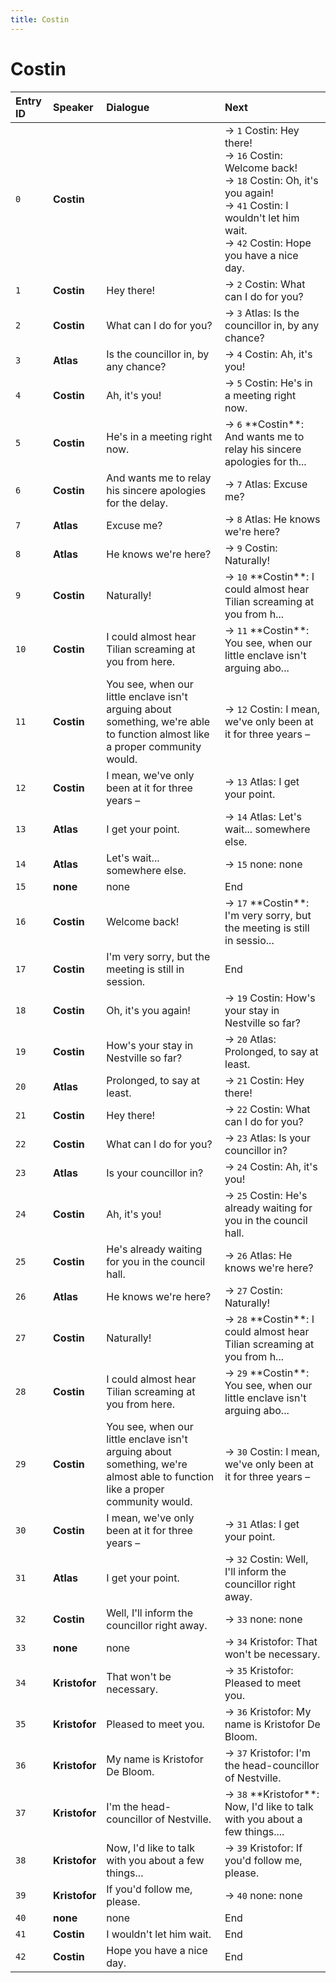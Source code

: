 ```yaml
---
title: Costin
---
```


# Costin


| Entry ID | Speaker | Dialogue | Next |
| :------- | :------ | :------- | :------------ |
| `0` | **Costin** |  | → `1` Costin: Hey there\!<br>→ `16` Costin: Welcome back\!<br>→ `18` Costin: Oh, it's you again\!<br>→ `41` Costin: I wouldn't let him wait\.<br>→ `42` Costin: Hope you have a nice day\. |
| `1` | **Costin** | Hey there\! | → `2` Costin: What can I do for you? |
| `2` | **Costin** | What can I do for you? | → `3` Atlas: Is the councillor in, by any chance? |
| `3` | **Atlas** | Is the councillor in, by any chance? | → `4` Costin: Ah, it's you\! |
| `4` | **Costin** | Ah, it's you\! | → `5` Costin: He's in a meeting right now\. |
| `5` | **Costin** | He's in a meeting right now\. | → `6` \*\*Costin\*\*: And wants me to relay his sincere apologies for th\.\.\. |
| `6` | **Costin** | And wants me to relay his sincere apologies for the delay\. | → `7` Atlas: Excuse me? |
| `7` | **Atlas** | Excuse me? | → `8` Atlas: He knows we're here? |
| `8` | **Atlas** | He knows we're here? | → `9` Costin: Naturally\! |
| `9` | **Costin** | Naturally\! | → `10` \*\*Costin\*\*: I could almost hear Tilian screaming at you from h\.\.\. |
| `10` | **Costin** | I could almost hear Tilian screaming at you from here\. | → `11` \*\*Costin\*\*: You see, when our little enclave isn't arguing abo\.\.\. |
| `11` | **Costin** | You see, when our little enclave isn't arguing about something, we're able to function almost like a proper community would\. | → `12` Costin: I mean, we've only been at it for three years – |
| `12` | **Costin** | I mean, we've only been at it for three years – | → `13` Atlas: I get your point\. |
| `13` | **Atlas** | I get your point\. | → `14` Atlas: Let's wait\.\.\. somewhere else\. |
| `14` | **Atlas** | Let's wait\.\.\. somewhere else\. | → `15` none: none |
| `15` | **none** | none | End |
| `16` | **Costin** | Welcome back\! | → `17` \*\*Costin\*\*: I'm very sorry, but the meeting is still in sessio\.\.\. |
| `17` | **Costin** | I'm very sorry, but the meeting is still in session\. | End |
| `18` | **Costin** | Oh, it's you again\! | → `19` Costin: How's your stay in Nestville so far? |
| `19` | **Costin** | How's your stay in Nestville so far? | → `20` Atlas: Prolonged, to say at least\. |
| `20` | **Atlas** | Prolonged, to say at least\. | → `21` Costin: Hey there\! |
| `21` | **Costin** | Hey there\! | → `22` Costin: What can I do for you? |
| `22` | **Costin** | What can I do for you? | → `23` Atlas: Is your councillor in? |
| `23` | **Atlas** | Is your councillor in? | → `24` Costin: Ah, it's you\! |
| `24` | **Costin** | Ah, it's you\! | → `25` Costin: He's already waiting for you in the council hall\. |
| `25` | **Costin** | He's already waiting for you in the council hall\. | → `26` Atlas: He knows we're here? |
| `26` | **Atlas** | He knows we're here? | → `27` Costin: Naturally\! |
| `27` | **Costin** | Naturally\! | → `28` \*\*Costin\*\*: I could almost hear Tilian screaming at you from h\.\.\. |
| `28` | **Costin** | I could almost hear Tilian screaming at you from here\. | → `29` \*\*Costin\*\*: You see, when our little enclave isn't arguing abo\.\.\. |
| `29` | **Costin** | You see, when our little enclave isn't arguing about something, we're almost able to function like a proper community would\. | → `30` Costin: I mean, we've only been at it for three years – |
| `30` | **Costin** | I mean, we've only been at it for three years – | → `31` Atlas: I get your point\. |
| `31` | **Atlas** | I get your point\. | → `32` Costin: Well, I'll inform the councillor right away\. |
| `32` | **Costin** | Well, I'll inform the councillor right away\. | → `33` none: none |
| `33` | **none** | none | → `34` Kristofor: That won't be necessary\. |
| `34` | **Kristofor** | That won't be necessary\. | → `35` Kristofor: Pleased to meet you\. |
| `35` | **Kristofor** | Pleased to meet you\. | → `36` Kristofor: My name is Kristofor De Bloom\. |
| `36` | **Kristofor** | My name is Kristofor De Bloom\. | → `37` Kristofor: I'm the head\-councillor of Nestville\. |
| `37` | **Kristofor** | I'm the head\-councillor of Nestville\. | → `38` \*\*Kristofor\*\*: Now, I'd like to talk with you about a few things\.\.\.\. |
| `38` | **Kristofor** | Now, I'd like to talk with you about a few things\.\.\. | → `39` Kristofor: If you'd follow me, please\. |
| `39` | **Kristofor** | If you'd follow me, please\. | → `40` none: none |
| `40` | **none** | none | End |
| `41` | **Costin** | I wouldn't let him wait\. | End |
| `42` | **Costin** | Hope you have a nice day\. | End |
